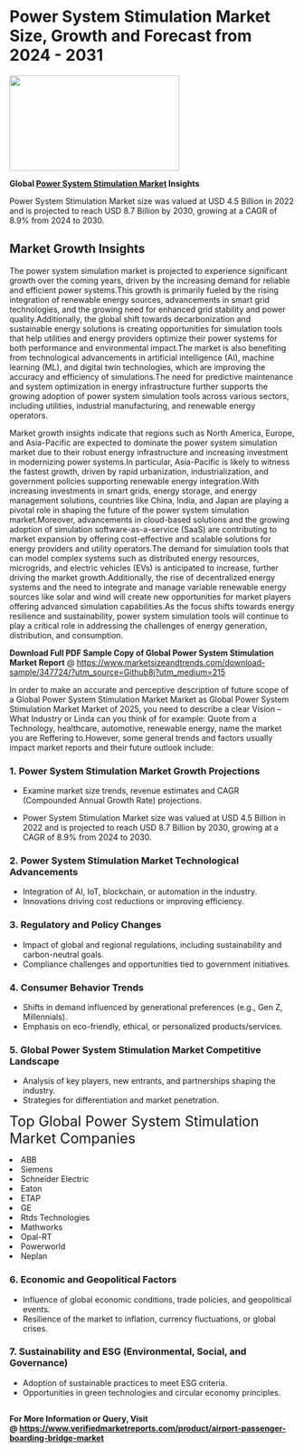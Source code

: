 <H1>Power System Stimulation Market Size, Growth and Forecast from 2024 - 2031</H1><img class="aligncenter size-medium wp-image-584254" src="https://thirdeyenews.in/wp-content/uploads/2024/09/Global-Market-Research-300x168.jpeg" alt="" width="300" height="168" /><p><strong>Global&nbsp;<a href="https://www.marketsizeandtrends.com/download-sample/347724/?utm_source=Github8j?utm_medium=215">Power System Stimulation Market</a> Insights</strong></p><p>Power System Stimulation Market size was valued at USD 4.5 Billion in 2022 and is projected to reach USD 8.7 Billion by 2030, growing at a CAGR of 8.9% from 2024 to 2030.</p><p><h2>Market Growth Insights</h2> <p>The power system simulation market is projected to experience significant growth over the coming years, driven by the increasing demand for reliable and efficient power systems.This growth is primarily fueled by the rising integration of renewable energy sources, advancements in smart grid technologies, and the growing need for enhanced grid stability and power quality.Additionally, the global shift towards decarbonization and sustainable energy solutions is creating opportunities for simulation tools that help utilities and energy providers optimize their power systems for both performance and environmental impact.The market is also benefiting from technological advancements in artificial intelligence (AI), machine learning (ML), and digital twin technologies, which are improving the accuracy and efficiency of simulations.The need for predictive maintenance and system optimization in energy infrastructure further supports the growing adoption of power system simulation tools across various sectors, including utilities, industrial manufacturing, and renewable energy operators.</p> <p>Market growth insights indicate that regions such as North America, Europe, and Asia-Pacific are expected to dominate the power system simulation market due to their robust energy infrastructure and increasing investment in modernizing power systems.In particular, Asia-Pacific is likely to witness the fastest growth, driven by rapid urbanization, industrialization, and government policies supporting renewable energy integration.With increasing investments in smart grids, energy storage, and energy management solutions, countries like China, India, and Japan are playing a pivotal role in shaping the future of the power system simulation market.Moreover, advancements in cloud-based solutions and the growing adoption of simulation software-as-a-service (SaaS) are contributing to market expansion by offering cost-effective and scalable solutions for energy providers and utility operators.The demand for simulation tools that can model complex systems such as distributed energy resources, microgrids, and electric vehicles (EVs) is anticipated to increase, further driving the market growth.Additionally, the rise of decentralized energy systems and the need to integrate and manage variable renewable energy sources like solar and wind will create new opportunities for market players offering advanced simulation capabilities.As the focus shifts towards energy resilience and sustainability, power system simulation tools will continue to play a critical role in addressing the challenges of energy generation, distribution, and consumption.</p> <p><span class=""><strong>Download Full PDF Sample Copy of Global Power System Stimulation Market Report</strong> @ <a href="https://www.marketsizeandtrends.com/download-sample/347724/?utm_source=Github8j?utm_medium=215" target="_blank">https://www.marketsizeandtrends.com/download-sample/347724/?utm_source=Github8j?utm_medium=215</a></span></p><p>In order to make an accurate and perceptive description of future scope of a Global&nbsp;Power System Stimulation Market Market as Global&nbsp;Power System Stimulation Market Market of 2025, you need to describe a clear Vision &ndash; What Industry or Linda can you think of for example: Quote from a Technology, healthcare, automotive, renewable energy, name the market you are Reffering to.However, some general trends and factors usually impact market reports and their future outlook include:</p><h3>1.&nbsp;<strong>Power System Stimulation Market Growth Projections</strong></h3><ul><li>Examine market size trends, revenue estimates and CAGR (Compounded Annual Growth Rate) projections.</li><li><p>Power System Stimulation Market size was valued at USD 4.5 Billion in 2022 and is projected to reach USD 8.7 Billion by 2030, growing at a CAGR of 8.9% from 2024 to 2030.</p></li></ul><h3>2.&nbsp;<strong>Power System Stimulation Market Technological Advancements</strong></h3><ul><li>Integration of AI, IoT, blockchain, or automation in the industry.</li><li>Innovations driving cost reductions or improving efficiency.</li></ul><h3>3.&nbsp;<strong>Regulatory and Policy Changes</strong></h3><ul><li>Impact of global and regional regulations, including sustainability and carbon-neutral goals.</li><li>Compliance challenges and opportunities tied to government initiatives.</li></ul><h3>4.&nbsp;<strong>Consumer Behavior Trends</strong></h3><ul><li>Shifts in demand influenced by generational preferences (e.g., Gen Z, Millennials).</li><li>Emphasis on eco-friendly, ethical, or personalized products/services.</li></ul><h3>5.&nbsp;<strong>Global Power System Stimulation Market Competitive Landscape</strong></h3><ul><li>Analysis of key players, new entrants, and partnerships shaping the industry.</li><li>Strategies for differentiation and market penetration.</li></ul><p data-pm-slice="1 1 []"><span style="color: inherit; font-family: inherit; font-size: 25px;">Top Global Power System Stimulation Market Companies</span></p><div class="" data-test-id=""><p><li>ABB</li><li> Siemens</li><li> Schneider Electric</li><li> Eaton</li><li> ETAP</li><li> GE</li><li> Rtds Technologies</li><li> Mathworks</li><li> Opal-RT</li><li> Powerworld</li><li> Neplan</li></p></div><h3>6.&nbsp;<strong>Economic and Geopolitical Factors</strong></h3><ul><li>Influence of global economic conditions, trade policies, and geopolitical events.</li><li>Resilience of the market to inflation, currency fluctuations, or global crises.</li></ul><h3>7.&nbsp;<strong>Sustainability and ESG (Environmental, Social, and Governance)</strong></h3><ul><li>Adoption of sustainable practices to meet ESG criteria.</li><li>Opportunities in green technologies and circular economy principles.</li></ul><h2><strong style="font-size: 14px;">For More Information or Query, Visit @&nbsp;</strong><a style="background-color: #ffffff; font-size: 14px;" href="https://www.marketsizeandtrends.com/report/power-system-stimulation-market/" target="_blank">https://www.verifiedmarketreports.com/product/airport-passenger-boarding-bridge-market</a></h2>